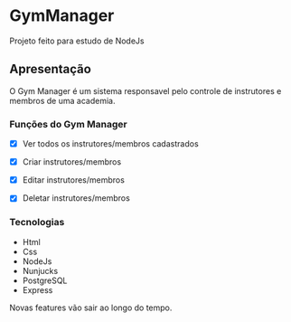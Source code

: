 # GymManager

Projeto feito para estudo de NodeJs

## Apresentação 

O Gym Manager é um sistema responsavel pelo controle de instrutores e membros de uma academia.

### Funções do Gym Manager

- [x] Ver todos os instrutores/membros cadastrados

- [x] Criar instrutores/membros

- [x] Editar instrutores/membros

- [x] Deletar instrutores/membros

### Tecnologias

* Html
* Css
* NodeJs
* Nunjucks
* PostgreSQL
* Express

Novas features vão sair ao longo do tempo.